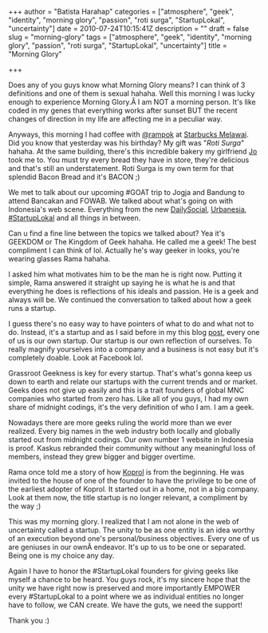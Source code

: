 +++
author = "Batista Harahap"
categories = ["atmosphere", "geek", "identity", "morning glory", "passion", "roti surga", "StartupLokal", "uncertainty"]
date = 2010-07-24T10:15:41Z
description = ""
draft = false
slug = "morning-glory"
tags = ["atmosphere", "geek", "identity", "morning glory", "passion", "roti surga", "StartupLokal", "uncertainty"]
title = "Morning Glory"

+++


Does any of you guys know what Morning Glory means? I can think of 3 definitions and one of them is sexual hahaha. Well this morning I was lucky enough to experience Morning Glory.Â I am NOT a morning person. It's like coded in my genes that everything works after sunset BUT the recent changes of direction in my life are affecting me in a peculiar way.

Anyways, this morning I had coffee with <a href="http://twitter.com/rampok" target="_blank">@rampok</a> at <a href="http://www.urbanesia.com/gedung-kamome" target="_blank">Starbucks Melawai</a>. Did you know that yesterday was his birthday? My gift was "<em>Roti Surga</em>" hahaha. At the same building, there's this incredible bakery my girlfriend <a href="http://twitter.com/JoRocknRoll" target="_blank">Jo</a> took me to. You must try every bread they have in store, they're delicious and that's still an understatement. Roti Surga is my own term for that splendid Bacon Bread and it's BACON ;)

We met to talk about our upcoming #GOAT trip to Jogja and Bandung to attend Bancakan and FOWAB. We talked about what's going on with Indonesia's web scene. Everything from the new <a href="http://dailysocial.net" target="_blank">DailySocial</a>, <a href="http://www.urbanesia.com" target="_blank">Urbanesia</a>, <a href="http://twitter.com/#search?q=%23StartupLokal" target="_blank">#StartupLokal</a> and all things in between.

Can u find a fine line between the topics we talked about? Yea it's GEEKDOM or The Kingdom of Geek hahaha. He called me a geek! The best compliment I can think of lol. Actually he's way geeker in looks, you're wearing glasses Rama hahaha.

I asked him what motivates him to be the man he is right now. Putting it simple, Rama answered it straight up saying he is what he is and that everything he does is reflections of his ideals and passion. He is a geek and always will be. We continued the conversation to talked about how a geek runs a startup.

I guess there's no easy way to have pointers of what to do and what not to do. Instead, it's a startup and as I said before in my this blog <a href="http://www.bango29.com/go/blog/2010/developers-empower-yourselves" target="_blank">post</a>, every one of us is our own startup. Our startup is our own reflection of ourselves. To really magnify yourselves into a company and a business is not easy but it's completely doable. Look at Facebook lol.

Grassroot Geekness is key for every startup. That's what's gonna keep us down to earth and relate our startups with the current trends and or market. Geeks does not give up easily and this is a trait founders of global MNC companies who started from zero has. Like all of you guys, I had my own share of midnight codings, it's the very definition of who I am. I am a geek.

Nowadays there are more geeks ruling the world more than we ever realized. Every big names in the web industry both locally and globally started out from midnight codings. Our own number 1 website in Indonesia is proof. Kaskus rebranded their community without any meaningful loss of members, instead they grew bigger and bigger overtime.

Rama once told me a story of how <a href="http://koprol.com" target="_blank">Koprol</a> is from the beginning. He was invited to the house of one of the founder to have the privilege to be one of the earliest adopter of Koprol. It started out in a home, not in a big company. Look at them now, the title startup is no longer relevant, a compliment by the way ;)

This was my morning glory. I realized that I am not alone in the web of uncertainty called a startup. The unity to be as one entity is an idea worthy of an execution beyond one's personal/business objectives. Every one of us are geniuses in our ownÂ endeavor. It's up to us to be one or separated. Being one is my choice any day.

Again I have to honor the #StartupLokal founders for giving geeks like myself a chance to be heard. You guys rock, it's my sincere hope that the unity we have right now is preserved and more importantly EMPOWER every #StartupLokal to a point where we as individual entities no longer have to follow, we CAN create. We have the guts, we need the support!

Thank you :)